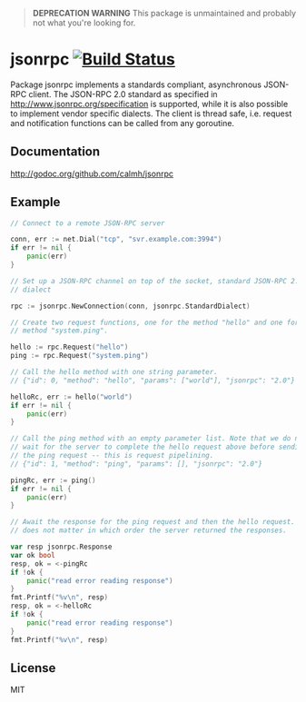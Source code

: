 > **DEPRECATION WARNING**
> This package is unmaintained and probably not what you're looking for.

jsonrpc [![Build Status](https://drone.io/github.com/calmh/jsonrpc/status.png)](https://drone.io/github.com/calmh/jsonrpc/latest)
=======

Package jsonrpc implements a standards compliant, asynchronous JSON-RPC client.
The JSON-RPC 2.0 standard as specified in http://www.jsonrpc.org/specification
is supported, while it is also possible to implement vendor specific dialects.
The client is thread safe, i.e. request and notification functions can be
called from any goroutine.

Documentation
-------------

http://godoc.org/github.com/calmh/jsonrpc

Example
-------

```go
// Connect to a remote JSON-RPC server

conn, err := net.Dial("tcp", "svr.example.com:3994")
if err != nil {
	panic(err)
}

// Set up a JSON-RPC channel on top of the socket, standard JSON-RPC 2.0
// dialect

rpc := jsonrpc.NewConnection(conn, jsonrpc.StandardDialect)

// Create two request functions, one for the method "hello" and one for the
// method "system.ping".

hello := rpc.Request("hello")
ping := rpc.Request("system.ping")

// Call the hello method with one string parameter.
// {"id": 0, "method": "hello", "params": ["world"], "jsonrpc": "2.0"}

helloRc, err := hello("world")
if err != nil {
	panic(err)
}

// Call the ping method with an empty parameter list. Note that we do not
// wait for the server to complete the hello request above before sending
// the ping request -- this is request pipelining.
// {"id": 1, "method": "ping", "params": [], "jsonrpc": "2.0"}

pingRc, err := ping()
if err != nil {
	panic(err)
}

// Await the response for the ping request and then the hello request. It
// does not matter in which order the server returned the responses.

var resp jsonrpc.Response
var ok bool
resp, ok = <-pingRc
if !ok {
	panic("read error reading response")
}
fmt.Printf("%v\n", resp)
resp, ok = <-helloRc
if !ok {
	panic("read error reading response")
}
fmt.Printf("%v\n", resp)
```

License
-------

MIT


